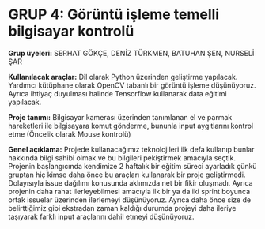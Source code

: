 # GRUP 4: Görüntü işleme temelli bilgisayar kontrolü

**Grup üyeleri:** SERHAT GÖKÇE, DENİZ TÜRKMEN, BATUHAN ŞEN, NURSELİ ŞAR

**Kullanılacak araçlar:** Dil olarak Python üzerinden geliştirme yapılacak. Yardımcı kütüphane olarak OpenCV tabanlı bir görüntü işleme düşünüyoruz. Ayrıca ihtiyaç duyulması halinde Tensorflow kullanarak data eğitimi yapılacak.

**Proje tanımı:** Bilgisayar kamerası üzerinden tanımlanan el ve parmak hareketleri ile bilgisayara komut gönderme, bununla input aygıtlarını kontrol etme (Öncelik olarak Mouse kontrolü)

**Genel açıklama:** Projede kullanacağımız teknolojileri ilk defa kullanıp bunlar hakkında bilgi sahibi olmak ve bu bilgileri pekiştirmek amacıyla seçtik. Projenin başlangıcında kendimize 2 haftalık bir eğitim süreci ayarladık çünkü gruptan hiç kimse daha önce bu araçları kullanarak bir proje geliştirmedi. Dolayısıyla issue dağılımı konusunda aklımızda net bir fikir oluşmadı. Ayrıca projenin daha rahat ilerleyebilmesi amacıyla ilk bir ya da iki sprint boyunca ortak issuelar üzerinden ilerlemeyi düşünüyoruz. Ayrıca daha önce size de belirttiğimiz gibi ekstradan zaman kaldığı durumda projeyi daha ileriye taşıyarak farklı input araçlarını dahil etmeyi düşünüyoruz.
